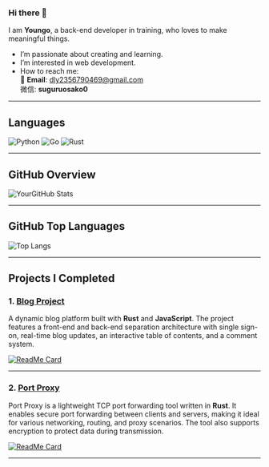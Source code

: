 ### Hi there 👋

I am **Youngo**, a back-end developer in training, who loves to make meaningful things.

-  I’m passionate about creating and learning.
-  I’m interested in web development.
-  How to reach me:  
   📧 **Email**: [dly2356790469@gmail.com](mailto:dly2356790469@gmail.com)  
   微信: **suguruosako0**

---

## Languages

![Python](https://img.shields.io/badge/-Python-000000?style=flat&logo=python)
![Go](https://img.shields.io/badge/-Go-000000?style=flat&logo=go)
![Rust](https://img.shields.io/badge/-Rust-000000?style=flat&logo=rust)

---

## GitHub Overview

<img alt="YourGitHub Stats" src="https://github-readme-stats.vercel.app/api?username=youngoing&show_icons=true&theme=radical" />

---

## GitHub Top Languages

![Top Langs](https://github-readme-stats.vercel.app/api/top-langs/?username=youngoing&theme=radical&hide=html,css)

---
## Projects I Completed

### 1. [Blog Project](https://github.com/youngoing/blog)
A dynamic blog platform built with **Rust** and **JavaScript**. The project features a front-end and back-end separation architecture with single sign-on, real-time blog updates, an interactive table of contents, and a comment system.

[![ReadMe Card](https://github-readme-stats.vercel.app/api/pin/?username=youngoing&repo=blog&show_owner=true)](https://github.com/youngoing/blog)

---

### 2. [Port Proxy](https://github.com/youngoing/port_proxy)
Port Proxy is a lightweight TCP port forwarding tool written in **Rust**. It enables secure port forwarding between clients and servers, making it ideal for various networking, routing, and proxy scenarios. The tool also supports encryption to protect data during transmission.

[![ReadMe Card](https://github-readme-stats.vercel.app/api/pin/?username=youngoing&repo=port_proxy&show_owner=true)](https://github.com/youngoing/port_proxy)

---


